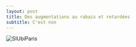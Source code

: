 ```yaml
---
layout: post
title: Des augmentations au rabais et retardées
subtitle: C'est non
---
```


![SIUbiParis](../assets/img/UbisoftParis_Affichage011.png)
